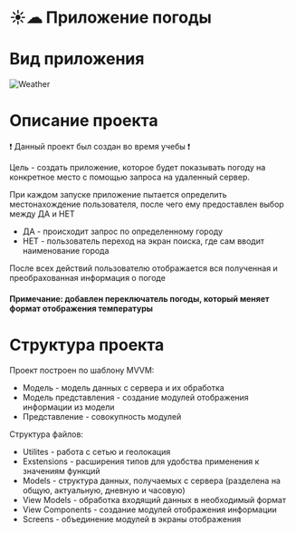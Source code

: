 # ☀☁ Приложение погоды

# Вид приложения
![Weather](https://user-images.githubusercontent.com/88396768/128236098-a0f32815-c5c3-47f2-92bc-a664d35a36f7.png)

# Описание проекта
❗ Данный проект был создан во время учебы ❗

Цель - создать приложение, которое будет показывать погоду на конкретное место с помощью запроса на удаленный сервер.

При каждом запуске приложение пытается определить местонахождение пользователя, после чего ему предоставлен выбор между ДА и НЕТ
* ДА - происходит запрос по определенному городу
* НЕТ - пользователь переход на экран поиска, где сам вводит наименование города

После всех действий пользователю отображается вся полученная и преобрахованная информация о погоде

#### Примечание: добавлен переключатель погоды, который меняет формат отображения температуры

# Структура проекта
Проект построен по шаблону MVVM:
* Модель - модель данных с сервера и их обработка
* Модель представления - создание модулей отображения информации из модели
* Представление - совокупность модулей

Структура файлов:
* Utilites - работа с сетью и геолокация
* Exstensions - расширения типов для удобства применения к значениям функций
* Models - структура данных, получаемых с сервера (разделена на общую, актуальную, дневную и часовую)
* View Models - обработка входящий данных в необходимый формат
* View Components - создание модулей отображения информации
* Screens - объединение модулей в экраны отображения
